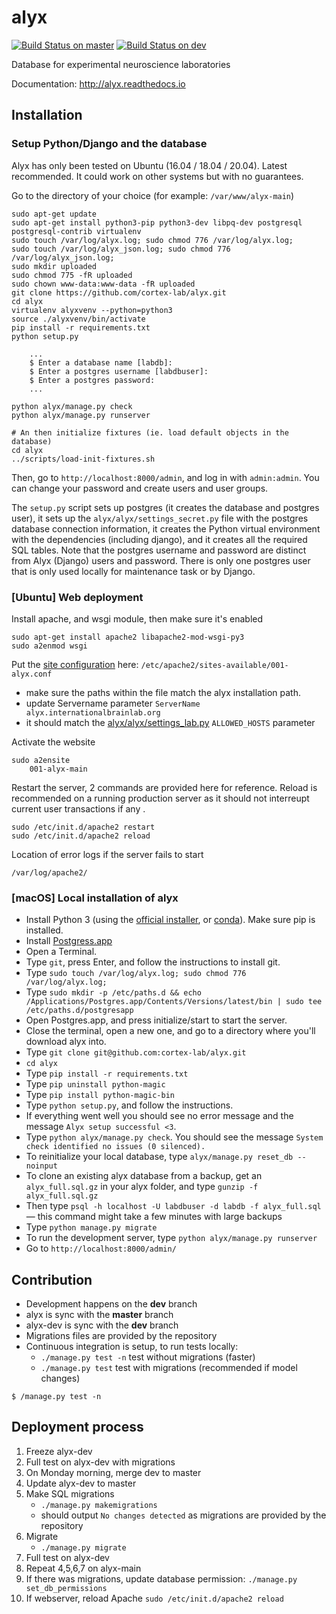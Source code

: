 # alyx

[![Build Status on master](https://travis-ci.org/cortex-lab/alyx.svg?branch=master)](https://travis-ci.org/cortex-lab/alyx)
[![Build Status on dev](https://travis-ci.org/cortex-lab/alyx.svg?branch=dev)](https://travis-ci.org/cortex-lab/alyx)

Database for experimental neuroscience laboratories

Documentation: http://alyx.readthedocs.io


## Installation

### Setup Python/Django and the database
Alyx has only been tested on Ubuntu (16.04 / 18.04 / 20.04). Latest recommended. 
It could work on other systems but with no guarantees.

Go to the directory of your choice (for example: `/var/www/alyx-main`)

```
sudo apt-get update
sudo apt-get install python3-pip python3-dev libpq-dev postgresql postgresql-contrib virtualenv
sudo touch /var/log/alyx.log; sudo chmod 776 /var/log/alyx.log;
sudo touch /var/log/alyx_json.log; sudo chmod 776 /var/log/alyx_json.log;
sudo mkdir uploaded
sudo chmod 775 -fR uploaded
sudo chown www-data:www-data -fR uploaded
git clone https://github.com/cortex-lab/alyx.git
cd alyx
virtualenv alyxvenv --python=python3
source ./alyxvenv/bin/activate
pip install -r requirements.txt
python setup.py

    ...
    $ Enter a database name [labdb]:
    $ Enter a postgres username [labdbuser]:
    $ Enter a postgres password:
    ...

python alyx/manage.py check
python alyx/manage.py runserver

# An then initialize fixtures (ie. load default objects in the database)
cd alyx
../scripts/load-init-fixtures.sh
```

Then, go to `http://localhost:8000/admin`, and log in with `admin:admin`. You can change your password and create users and user groups.

The `setup.py` script sets up postgres (it creates the database and postgres user), it sets up the `alyx/alyx/settings_secret.py` file with the postgres database connection information, it creates the Python virtual environment with the dependencies (including django), and it creates all the required SQL tables.
Note that the postgres username and password are distinct from Alyx (Django) users and password. There is only one postgres user that is only used locally for maintenance task or by Django.

### [Ubuntu] Web deployment

Install apache, and wsgi module, then make sure it's enabled

    sudo apt-get install apache2 libapache2-mod-wsgi-py3
    sudo a2enmod wsgi

Put the [site configuration](docs/_static/001-alyx.conf) here: `/etc/apache2/sites-available/001-alyx.conf`
-   make sure the paths within the file match the alyx installation path.
-   update Servername parameter `ServerName  alyx.internationalbrainlab.org`
-   it should match the [alyx/alyx/settings_lab.py](alyx/alyx/settings_lab.py) `ALLOWED_HOSTS` parameter


Activate the website

    sudo a2ensite
        001-alyx-main

Restart the server, 2 commands are provided here for reference. Reload is recommended on a running production server as it should not interreupt current user transactions if any
.

    sudo /etc/init.d/apache2 restart
    sudo /etc/init.d/apache2 reload


Location of error logs if the server fails to start

    /var/log/apache2/

### [macOS] Local installation of alyx

* Install Python 3 (using the [official installer](https://www.python.org/downloads/mac-osx/), or [conda](https://docs.conda.io/projects/conda/en/latest/user-guide/install/macos.html)). Make sure pip is installed.
* Install [Postgress.app](https://postgresapp.com/downloads.html)
* Open a Terminal.
* Type `git`, press Enter, and follow the instructions to install git.
* Type `sudo touch /var/log/alyx.log; sudo chmod 776 /var/log/alyx.log;`
* Type `sudo mkdir -p /etc/paths.d && echo /Applications/Postgres.app/Contents/Versions/latest/bin | sudo tee /etc/paths.d/postgresapp`
* Open Postgres.app, and press initialize/start to start the server.
* Close the terminal, open a new one, and go to a directory where you'll download alyx into.
* Type `git clone git@github.com:cortex-lab/alyx.git`
* `cd alyx`
* Type `pip install -r requirements.txt`
* Type `pip uninstall python-magic`
* Type `pip install python-magic-bin`
* Type `python setup.py`, and follow the instructions.
* If everything went well you should see no error message and the message `Alyx setup successful <3`.
* Type `python alyx/manage.py check`. You should see the message `System check identified no issues (0 silenced).`
* To reinitialize your local database, type `alyx/manage.py reset_db --noinput`
* To clone an existing alyx database from a backup, get an `alyx_full.sql.gz` in your alyx folder, and type `gunzip -f alyx_full.sql.gz`
* Then type `psql -h localhost -U labdbuser -d labdb -f alyx_full.sql` — this command might take a few minutes with large backups
* Type `python manage.py migrate`
* To run the development server, type `python alyx/manage.py runserver`
* Go to `http://localhost:8000/admin/`


## Contribution

* Development happens on the **dev** branch
* alyx is sync with the **master** branch
* alyx-dev is sync with the **dev** branch
* Migrations files are provided by the repository
* Continuous integration is setup, to run tests locally:
    -   `./manage.py test -n` test without migrations (faster)
    -   `./manage.py test` test with migrations (recommended if model changes)

```
$ /manage.py test -n
```


## Deployment process

1. Freeze alyx-dev
2. Full test on alyx-dev with migrations
3. On Monday morning, merge dev to master
4. Update alyx-dev to master
5. Make SQL migrations
    -   `./manage.py makemigrations`
    -   should output `No changes detected` as migrations are provided by the repository
6. Migrate
    -   `./manage.py migrate`
7. Full test on alyx-dev
8. Repeat 4,5,6,7 on alyx-main
9. If there was migrations, update database permission: `./manage.py set_db_permissions`
10. If webserver, reload Apache `sudo /etc/init.d/apache2 reload`
